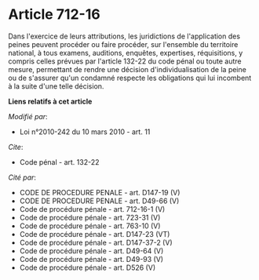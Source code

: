 # Article 712-16

Dans l'exercice de leurs attributions, les juridictions de l'application des peines peuvent procéder ou faire procéder, sur
l'ensemble du territoire national, à tous examens, auditions, enquêtes, expertises, réquisitions, y compris celles prévues
par l'article 132-22 du code pénal ou toute autre mesure, permettant de rendre une décision d'individualisation de la peine
ou de s'assurer qu'un condamné respecte les obligations qui lui incombent à la suite d'une telle décision.

**Liens relatifs à cet article**

_Modifié par_:

  - Loi n°2010-242 du 10 mars 2010 - art. 11

_Cite_:

  - Code pénal - art. 132-22

_Cité par_:

  - CODE DE PROCEDURE PENALE - art. D147-19 (V)
  - CODE DE PROCEDURE PENALE - art. D49-66 (V)
  - Code de procédure pénale - art. 712-16-1 (V)
  - Code de procédure pénale - art. 723-31 (V)
  - Code de procédure pénale - art. 763-10 (V)
  - Code de procédure pénale - art. D147-23 (VT)
  - Code de procédure pénale - art. D147-37-2 (V)
  - Code de procédure pénale - art. D49-64 (V)
  - Code de procédure pénale - art. D49-93 (V)
  - Code de procédure pénale - art. D526 (V)
